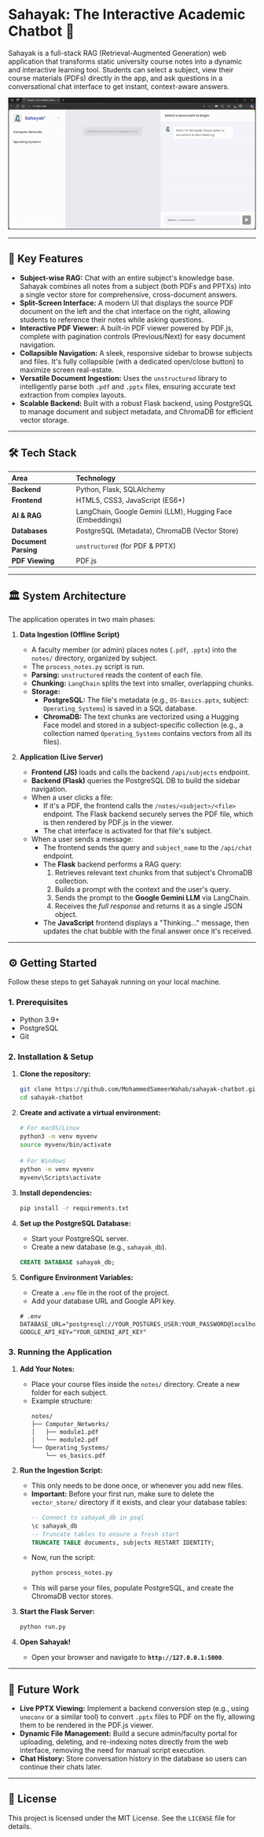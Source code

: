 # Sahayak: The Interactive Academic Chatbot 🤖

Sahayak is a full-stack RAG (Retrieval-Augmented Generation) web application that transforms static university course notes into a dynamic and interactive learning tool. Students can select a subject, view their course materials (PDFs) directly in the app, and ask questions in a conversational chat interface to get instant, context-aware answers.

**![Sahayak Demo](./assets/sahayak_demo.gif)**

-----

## 🚀 Key Features

  * **Subject-wise RAG:** Chat with an entire subject's knowledge base. Sahayak combines all notes from a subject (both PDFs and PPTXs) into a single vector store for comprehensive, cross-document answers.
  * **Split-Screen Interface:** A modern UI that displays the source PDF document on the left and the chat interface on the right, allowing students to reference their notes while asking questions.
  * **Interactive PDF Viewer:** A built-in PDF viewer powered by PDF.js, complete with pagination controls (Previous/Next) for easy document navigation.
  * **Collapsible Navigation:** A sleek, responsive sidebar to browse subjects and files. It's fully collapsible (with a dedicated open/close button) to maximize screen real-estate.
  * **Versatile Document Ingestion:** Uses the `unstructured` library to intelligently parse both `.pdf` and `.pptx` files, ensuring accurate text extraction from complex layouts.
  * **Scalable Backend:** Built with a robust Flask backend, using PostgreSQL to manage document and subject metadata, and ChromaDB for efficient vector storage.

-----

## 🛠️ Tech Stack

| Area | Technology |
| :--- | :--- |
| **Backend** | Python, Flask, SQLAlchemy |
| **Frontend** | HTML5, CSS3, JavaScript (ES6+) |
| **AI & RAG** | LangChain, Google Gemini (LLM), Hugging Face (Embeddings) |
| **Databases** | PostgreSQL (Metadata), ChromaDB (Vector Store) |
| **Document Parsing** | `unstructured` (for PDF & PPTX) |
| **PDF Viewing** | PDF.js |

-----

## 🏛️ System Architecture

The application operates in two main phases:

1.  **Data Ingestion (Offline Script)**

      * A faculty member (or admin) places notes (`.pdf`, `.pptx`) into the `notes/` directory, organized by subject.
      * The `process_notes.py` script is run.
      * **Parsing:** `unstructured` reads the content of each file.
      * **Chunking:** `LangChain` splits the text into smaller, overlapping chunks.
      * **Storage:**
          * **PostgreSQL:** The file's metadata (e.g., `OS-Basics.pptx`, subject: `Operating_Systems`) is saved in a SQL database.
          * **ChromaDB:** The text chunks are vectorized using a Hugging Face model and stored in a subject-specific collection (e.g., a collection named `Operating_Systems` contains vectors from all its files).

2.  **Application (Live Server)**

      * **Frontend (JS)** loads and calls the backend `/api/subjects` endpoint.
      * **Backend (Flask)** queries the PostgreSQL DB to build the sidebar navigation.
      * When a user clicks a file:
          * If it's a PDF, the frontend calls the `/notes/<subject>/<file>` endpoint. The Flask backend securely serves the PDF file, which is then rendered by PDF.js in the viewer.
          * The chat interface is activated for that file's subject.
      * When a user sends a message:
          * The frontend sends the query and `subject_name` to the `/api/chat` endpoint.
          * The **Flask** backend performs a RAG query:
            1.  Retrieves relevant text chunks from that subject's ChromaDB collection.
            2.  Builds a prompt with the context and the user's query.
            3.  Sends the prompt to the **Google Gemini LLM** via LangChain.
            4.  Receives the *full response* and returns it as a single JSON object.
          * The **JavaScript** frontend displays a "Thinking..." message, then updates the chat bubble with the final answer once it's received.

-----

## ⚙️ Getting Started

Follow these steps to get Sahayak running on your local machine.

### 1\. Prerequisites

  * Python 3.9+
  * PostgreSQL
  * Git

### 2\. Installation & Setup

1.  **Clone the repository:**

    ```bash
    git clone https://github.com/MohammedSameerWahab/sahayak-chatbot.git
    cd sahayak-chatbot
    ```

2.  **Create and activate a virtual environment:**

    ```bash
    # For macOS/Linux
    python3 -m venv myvenv
    source myvenv/bin/activate

    # For Windows
    python -m venv myvenv
    myvenv\Scripts\activate
    ```

3.  **Install dependencies:**

    ```bash
    pip install -r requirements.txt
    ```

4.  **Set up the PostgreSQL Database:**

      * Start your PostgreSQL server.
      * Create a new database (e.g., `sahayak_db`).

    <!-- end list -->

    ```sql
    CREATE DATABASE sahayak_db;
    ```

5.  **Configure Environment Variables:**

      * Create a `.env` file in the root of the project.
      * Add your database URL and Google API key.

    <!-- end list -->

    ```.env
    # .env
    DATABASE_URL="postgresql://YOUR_POSTGRES_USER:YOUR_PASSWORD@localhost:5432/sahayak_db"
    GOOGLE_API_KEY="YOUR_GEMINI_API_KEY"
    ```

### 3\. Running the Application

1.  **Add Your Notes:**

      * Place your course files inside the `notes/` directory. Create a new folder for each subject.
      * Example structure:
        ```
        notes/
        ├── Computer_Networks/
        │   ├── module1.pdf
        │   └── module2.pdf
        └── Operating_Systems/
            └── os_basics.pdf
        ```

2.  **Run the Ingestion Script:**

      * This only needs to be done once, or whenever you add new files.
      * **Important:** Before your first run, make sure to delete the `vector_store/` directory if it exists, and clear your database tables:
        ```sql
        -- Connect to sahayak_db in psql
        \c sahayak_db
        -- Truncate tables to ensure a fresh start
        TRUNCATE TABLE documents, subjects RESTART IDENTITY;
        ```
      * Now, run the script:
        ```bash
        python process_notes.py
        ```
      * This will parse your files, populate PostgreSQL, and create the ChromaDB vector stores.

3.  **Start the Flask Server:**

    ```bash
    python run.py
    ```

4.  **Open Sahayak\!**

      * Open your browser and navigate to **`http://127.0.0.1:5000`**.

-----

## 🔮 Future Work

  * **Live PPTX Viewing:** Implement a backend conversion step (e.g., using `unoconv` or a similar tool) to convert `.pptx` files to PDF on the fly, allowing them to be rendered in the PDF.js viewer.
  * **Dynamic File Management:** Build a secure admin/faculty portal for uploading, deleting, and re-indexing notes directly from the web interface, removing the need for manual script execution.
  * **Chat History:** Store conversation history in the database so users can continue their chats later.

-----

## 📄 License

This project is licensed under the MIT License. See the `LICENSE` file for details.
